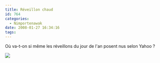 ```yaml
---
title: Réveillon chaud
id: 764
categories:
  - Nimportenawak
date: 2008-01-27 16:34:16
tags:
---
```


Où va-t-on si même les réveillons du jour de l'an posent nus selon Yahoo&nbsp;?

![](/images/31_decembre_nue.jpg)